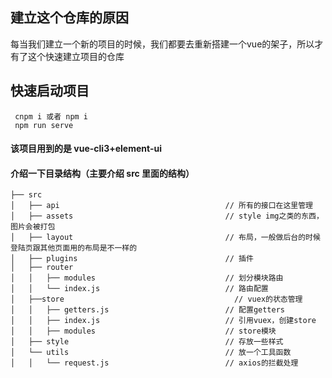 ## 建立这个仓库的原因
每当我们建立一个新的项目的时候，我们都要去重新搭建一个vue的架子，所以才有了这个快速建立项目的仓库
## 快速启动项目

```
 cnpm i 或者 npm i
 npm run serve
```

#### 该项目用到的是 vue-cli3+element-ui

#### 介绍一下目录结构（主要介绍 src 里面的结构）

```
├── src
│   ├── api                                     // 所有的接口在这里管理
│   ├── assets                                  // style img之类的东西，图片会被打包
│   ├── layout                                  // 布局，一般做后台的时候登陆页跟其他页面用的布局是不一样的
│   ├── plugins                                 // 插件
│   ├── router
│   │   ├── modules                             // 划分模块路由
│   │   └── index.js                            // 路由配置
│   ├──store                                      // vuex的状态管理
│   │   ├── getters.js                          // 配置getters
│   │   ├── index.js                            // 引用vuex，创建store
│   │   ├── modules                             // store模块
│   ├── style                                   // 存放一些样式
│   └── utils                                   // 放一个工具函数
│   │   └── request.js                          // axios的拦截处理
```

